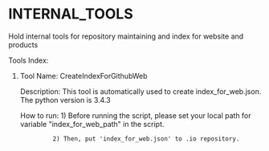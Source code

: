 # INTERNAL_TOOLS
Hold internal tools for repository maintaining and index for website and products

Tools Index:

1. Tool Name:   CreateIndexForGithubWeb

   Description: This tool is automatically used to create index_for_web.json. The python version is 3.4.3
   
   How to run:  1) Before running the script, please set your local path for variable "index_for_web_path" 
                   in the script. 
                   
                2) Then, put 'index_for_web.json' to .io repository.
                
